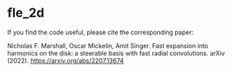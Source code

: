 # fle_2d

If you find the code useful, please cite the corresponding paper:

Nicholas F. Marshall, Oscar Mickelin, Amit Singer. Fast expansion into harmonics on the disk: a steerable basis with fast radial convolutions. arXiv (2022). 
https://arxiv.org/abs/2207.13674
